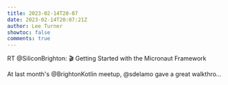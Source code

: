 ```yaml
---
title: 2023-02-14T20-07
date: 2023-02-14T20:07:21Z
author: Lee Turner
showtoc: false
comments: true
---
```


RT @SiliconBrighton: 🎬 Getting Started with the Micronaut Framework

At last month's @BrightonKotlin meetup, @sdelamo gave a great walkthro…


